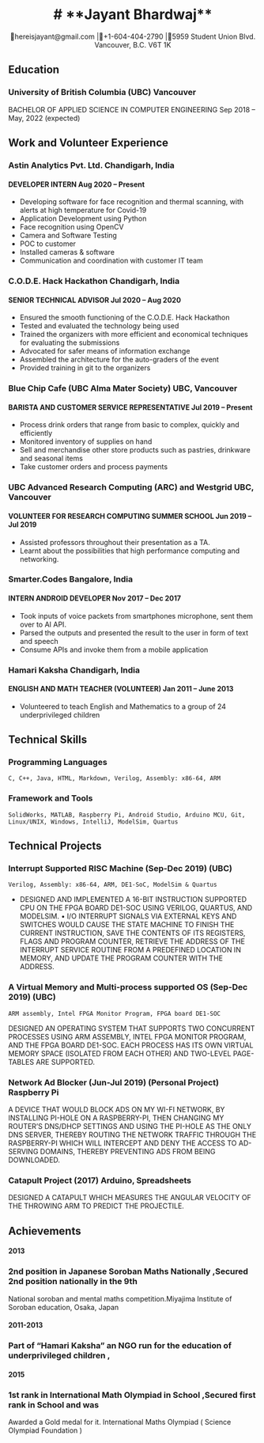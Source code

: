 <h1 align="center">
# **Jayant Bhardwaj**
</h1>

<p align="center">
📧hereisjayant@gmail.com |📱+1-604-404-2790 |📍5959 Student Union Blvd. Vancouver, B.C. V6T 1K
</p>

## Education
### University of British Columbia (UBC) Vancouver
BACHELOR OF APPLIED SCIENCE IN COMPUTER ENGINEERING Sep 2018 – May, 2022 (expected)

## Work and Volunteer Experience

### **Astin Analytics Pvt. Ltd.**                              Chandigarh, India
#### DEVELOPER INTERN                                         Aug 2020 – Present

- Developing software for face recognition and thermal scanning, with alerts at high temperature for Covid-19
- Application Development using Python
- Face recognition using OpenCV
- Camera and Software Testing
- POC to customer
- Installed cameras & software
- Communication and coordination with customer IT team

### **C.O.D.E. Hack Hackathon**                                Chandigarh, India
#### SENIOR TECHNICAL ADVISOR                                Jul 2020 – Aug 2020

- Ensured the smooth functioning of the C.O.D.E. Hack Hackathon
- Tested and evaluated the technology being used
- Trained the organizers with more efficient and economical techniques for evaluating the submissions
- Advocated for safer means of information exchange
- Assembled the architecture for the auto-graders of the event
- Provided training in git to the organizers

### **Blue Chip Cafe (UBC Alma Mater Society)**                   UBC, Vancouver
#### BARISTA AND CUSTOMER SERVICE REPRESENTATIVE              Jul 2019 – Present

- Process drink orders that range from basic to complex, quickly and efficiently
- Monitored inventory of supplies on hand
- Sell and merchandise other store products such as pastries, drinkware and seasonal items
- Take customer orders and process payments


### **UBC Advanced Research Computing (ARC) and Westgrid**        UBC, Vancouver
#### VOLUNTEER FOR RESEARCH COMPUTING SUMMER SCHOOL          Jun 2019 – Jul 2019

- Assisted professors throughout their presentation as a TA.
- Learnt about the possibilities that high performance computing and networking.

### **Smarter.Codes**                                           Bangalore, India
#### INTERN ANDROID DEVELOPER                                Nov 2017 – Dec 2017

- Took inputs of voice packets from smartphones microphone, sent them over to AI API.
- Parsed the outputs and presented the result to the user in form of text and speech
- Consume APIs and invoke them from a mobile application

### **Hamari Kaksha**                                          Chandigarh, India
#### ENGLISH AND MATH TEACHER (VOLUNTEER)                   Jan 2011 – June 2013

- Volunteered to teach English and Mathematics to a group of 24 underprivileged children

## Technical Skills
### Programming Languages
```
C, C++, Java, HTML, Markdown, Verilog, Assembly: x86-64, ARM
```
### Framework and Tools

```
SolidWorks, MATLAB, Raspberry Pi, Android Studio, Arduino MCU, Git, Linux/UNIX, Windows, IntelliJ, ModelSim, Quartus
```
## Technical Projects

### Interrupt Supported RISC Machine (Sep-Dec 2019) (UBC)

```
Verilog, Assembly: x86-64, ARM, DE1-SoC, ModelSim & Quartus
```
- DESIGNED AND IMPLEMENTED A 16-BIT INSTRUCTION SUPPORTED CPU ON THE FPGA BOARD DE1-SOC USING
VERILOG, QUARTUS, AND MODELSIM.
• I/O INTERRUPT SIGNALS VIA EXTERNAL KEYS AND SWITCHES WOULD CAUSE
THE STATE MACHINE TO FINISH THE CURRENT INSTRUCTION, SAVE THE CONTENTS OF ITS REGISTERS, FLAGS AND
PROGRAM COUNTER, RETRIEVE THE ADDRESS OF THE INTERRUPT SERVICE ROUTINE FROM A PREDEFINED LOCATION
IN MEMORY, AND UPDATE THE PROGRAM COUNTER WITH THE ADDRESS.

### A Virtual Memory and Multi-process supported OS (Sep-Dec 2019) (UBC)
```
ARM assembly, Intel FPGA Monitor Program, FPGA board DE1-SOC
```
DESIGNED AN OPERATING SYSTEM THAT SUPPORTS TWO CONCURRENT PROCESSES USING ARM ASSEMBLY, INTEL
FPGA MONITOR PROGRAM, AND THE FPGA BOARD DE1-SOC. EACH PROCESS HAS ITS OWN VIRTUAL MEMORY SPACE
(ISOLATED FROM EACH OTHER) AND TWO-LEVEL PAGE-TABLES ARE SUPPORTED.

### Network Ad Blocker (Jun-Jul 2019) (Personal Project) Raspberry Pi

A DEVICE THAT WOULD BLOCK ADS ON MY WI-FI NETWORK, BY INSTALLING PI-HOLE ON A RASPBERRY-PI, THEN
CHANGING MY ROUTER’S DNS/DHCP SETTINGS AND USING THE PI-HOLE AS THE ONLY DNS SERVER, THEREBY
ROUTING THE NETWORK TRAFFIC THROUGH THE RASPBERRY-PI WHICH WILL INTERCEPT AND DENY THE ACCESS TO
AD-SERVING DOMAINS, THEREBY PREVENTING ADS FROM BEING DOWNLOADED.

### Catapult Project (2017) Arduino, Spreadsheets

DESIGNED A CATAPULT WHICH MEASURES THE ANGULAR VELOCITY OF THE THROWING ARM TO PREDICT THE
PROJECTILE.

## Achievements


#### 2013

### 2nd position in Japanese Soroban Maths Nationally ,Secured 2nd position nationally in the 9th
National soroban and mental maths competition.Miyajima Institute of Soroban education, Osaka, Japan

#### 2011-2013
### Part of “Hamari Kaksha” an NGO run for the education of underprivileged children ,

#### 2015
### 1st rank in International Math Olympiad in School ,Secured first rank in School and was
Awarded a Gold medal for it. International Maths Olympiad ( Science Olympiad Foundation )
